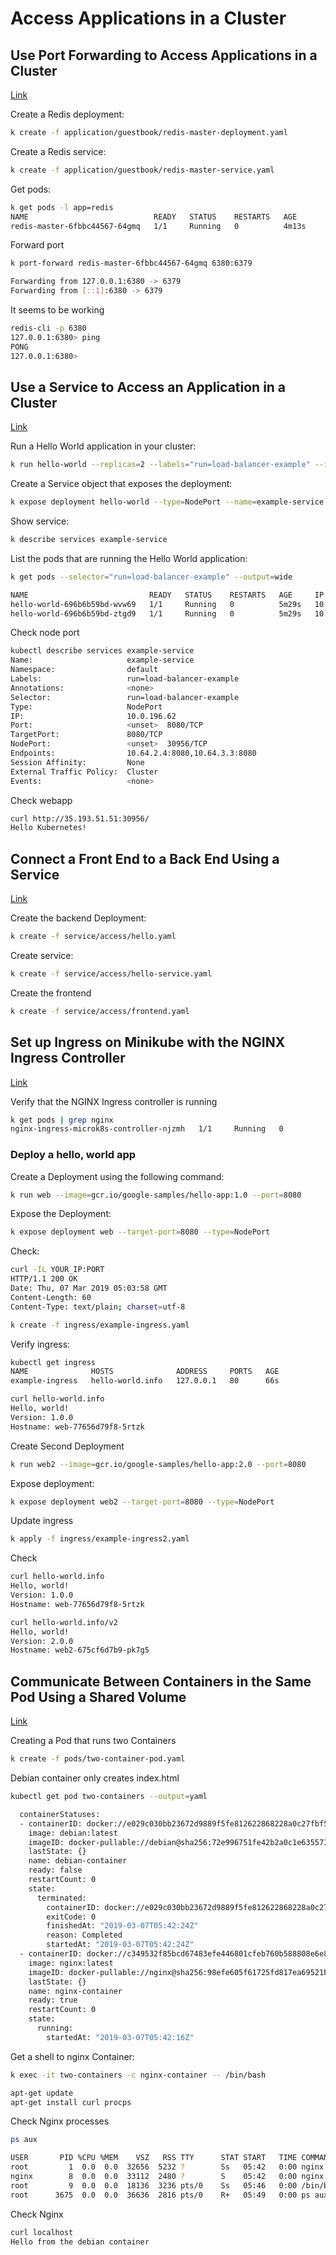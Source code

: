 # Access Applications in a Cluster

## Use Port Forwarding to Access Applications in a Cluster

[Link](https://kubernetes.io/docs/tasks/access-application-cluster/port-forward-access-application-cluster/)

Create a Redis deployment:
```bash
k create -f application/guestbook/redis-master-deployment.yaml
```

Create a Redis service:
```bash
k create -f application/guestbook/redis-master-service.yaml
```

Get pods:
```bash
k get pods -l app=redis
NAME                            READY   STATUS    RESTARTS   AGE
redis-master-6fbbc44567-64gmq   1/1     Running   0          4m13s
```

Forward port
```bash
k port-forward redis-master-6fbbc44567-64gmq 6380:6379

Forwarding from 127.0.0.1:6380 -> 6379
Forwarding from [::1]:6380 -> 6379
```

It seems to be working
```bash
redis-cli -p 6380
127.0.0.1:6380> ping
PONG
127.0.0.1:6380>
```

## Use a Service to Access an Application in a Cluster

[Link](https://kubernetes.io/docs/tasks/access-application-cluster/service-access-application-cluster/)

Run a Hello World application in your cluster:
```bash
k run hello-world --replicas=2 --labels="run=load-balancer-example" --image=gcr.io/google-samples/node-hello:1.0  --port=8080
```

Create a Service object that exposes the deployment:
```bash
k expose deployment hello-world --type=NodePort --name=example-service
```

Show service:
```bash
k describe services example-service
```

List the pods that are running the Hello World application:
```bash
k get pods --selector="run=load-balancer-example" --output=wide

NAME                           READY   STATUS    RESTARTS   AGE     IP          NODE                           NOMINATED NODE   READINESS GATES
hello-world-696b6b59bd-wvw69   1/1     Running   0          5m29s   10.64.3.3   kubernetes-minion-group-6kpw   <none>           <none>
hello-world-696b6b59bd-ztgd9   1/1     Running   0          5m29s   10.64.2.4   kubernetes-minion-group-rkxp   <none>           <none>
```

Check node port
```bash
kubectl describe services example-service
Name:                     example-service
Namespace:                default
Labels:                   run=load-balancer-example
Annotations:              <none>
Selector:                 run=load-balancer-example
Type:                     NodePort
IP:                       10.0.196.62
Port:                     <unset>  8080/TCP
TargetPort:               8080/TCP
NodePort:                 <unset>  30956/TCP
Endpoints:                10.64.2.4:8080,10.64.3.3:8080
Session Affinity:         None
External Traffic Policy:  Cluster
Events:                   <none>
```

Check webapp
```bash
curl http://35.193.51.51:30956/
Hello Kubernetes!
```

## Connect a Front End to a Back End Using a Service

[Link](https://kubernetes.io/docs/tasks/access-application-cluster/connecting-frontend-backend/)

Create the backend Deployment:
```bash
k create -f service/access/hello.yaml
```

Create service:
```bash
k create -f service/access/hello-service.yaml
```

Create the frontend
```bash
k create -f service/access/frontend.yaml
```

## Set up Ingress on Minikube with the NGINX Ingress Controller

[Link](https://kubernetes.io/docs/tasks/access-application-cluster/ingress-minikube/)

Verify that the NGINX Ingress controller is running
```bash
k get pods | grep nginx
nginx-ingress-microk8s-controller-njzmh   1/1     Running   0          34h
```

### Deploy a hello, world app

Create a Deployment using the following command:
```bash
k run web --image=gcr.io/google-samples/hello-app:1.0 --port=8080
```

Expose the Deployment:
```bash
k expose deployment web --target-port=8080 --type=NodePort
```

Check:
```bash
curl -IL YOUR_IP:PORT
HTTP/1.1 200 OK
Date: Thu, 07 Mar 2019 05:03:58 GMT
Content-Length: 60
Content-Type: text/plain; charset=utf-8
```

```bash
k create -f ingress/example-ingress.yaml
```

Verify ingress:
```bash
kubectl get ingress
NAME              HOSTS              ADDRESS     PORTS   AGE
example-ingress   hello-world.info   127.0.0.1   80      66s
```

```bash
curl hello-world.info
Hello, world!
Version: 1.0.0
Hostname: web-77656d79f8-5rtzk
```

Create Second Deployment
```bash
k run web2 --image=gcr.io/google-samples/hello-app:2.0 --port=8080
```

Expose deployment:
```bash
k expose deployment web2 --target-port=8080 --type=NodePort
```

Update ingress
```bash
k apply -f ingress/example-ingress2.yaml
```

Check
```bash
curl hello-world.info
Hello, world!
Version: 1.0.0
Hostname: web-77656d79f8-5rtzk
```

```bash
curl hello-world.info/v2
Hello, world!
Version: 2.0.0
Hostname: web2-675cf6d7b9-pk7g5
```

## Communicate Between Containers in the Same Pod Using a Shared Volume

[Link](https://kubernetes.io/docs/tasks/access-application-cluster/communicate-containers-same-pod-shared-volume/)

Creating a Pod that runs two Containers
```bash
k create -f pods/two-container-pod.yaml
```

Debian container only creates index.html
```bash
kubectl get pod two-containers --output=yaml

  containerStatuses:
  - containerID: docker://e029c030bb23672d9889f5fe812622868228a0c27fbf55593261c60184a5eea1
    image: debian:latest
    imageID: docker-pullable://debian@sha256:72e996751fe42b2a0c1e6355730dc2751ccda50564fec929f76804a6365ef5ef
    lastState: {}
    name: debian-container
    ready: false
    restartCount: 0
    state:
      terminated:
        containerID: docker://e029c030bb23672d9889f5fe812622868228a0c27fbf55593261c60184a5eea1
        exitCode: 0
        finishedAt: "2019-03-07T05:42:24Z"
        reason: Completed
        startedAt: "2019-03-07T05:42:24Z"
  - containerID: docker://c349532f85bcd67483efe446801cfeb760b588808e6e8462b36e391efbd09f69
    image: nginx:latest
    imageID: docker-pullable://nginx@sha256:98efe605f61725fd817ea69521b0eeb32bef007af0e3d0aeb6258c6e6fe7fc1a
    lastState: {}
    name: nginx-container
    ready: true
    restartCount: 0
    state:
      running:
        startedAt: "2019-03-07T05:42:16Z"
```

Get a shell to nginx Container:
```bash
k exec -it two-containers -c nginx-container -- /bin/bash

apt-get update
apt-get install curl procps
```

Check Nginx processes
```bash
ps aux

USER       PID %CPU %MEM    VSZ   RSS TTY      STAT START   TIME COMMAND
root         1  0.0  0.0  32656  5232 ?        Ss   05:42   0:00 nginx: master process nginx -g daemon off;
nginx        8  0.0  0.0  33112  2480 ?        S    05:42   0:00 nginx: worker process
root         9  0.0  0.0  18136  3236 pts/0    Ss   05:46   0:00 /bin/bash
root      3675  0.0  0.0  36636  2816 pts/0    R+   05:49   0:00 ps aux
```

Check Nginx
```bash
curl localhost
Hello from the debian container
```
